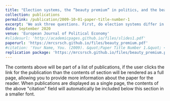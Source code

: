 ```yaml
---
title: "Election systems, the “beauty premium” in politics, and the beauty of dissent"
collection: publications
permalink: /publication/2009-10-01-paper-title-number-1
excerpt: 'We ask three questions. First, do election systems differ in how they translate physical attractiveness of candidates into electoral success? Second, do political parties strategically exploit the “beauty premium” when deciding on which candidates to nominate, and, third, do elected MPs use their beauty premium to reap some independence from their party? Using the German election system that combines first-past-the-post election with party-list proportional representation, our results show that plurality elections provide more scope for translating physical attractiveness into electoral success than proportional representation. Whether political parties strategically use the beauty premium to optimize their electoral objectives is less clear. Physically attractive MPs, however, allow themselves to dissent more often, i.e. they vote more often against the party line than their less attractive peers.'
date: September 2020
venue: 'European Journal of Political Economy'
#slidesurl: 'http://academicpages.github.io/files/slides1.pdf'
paperurl: 'https://mrcsrsch.github.io/files/beauty_premium.pdf'
#citation: 'Your Name, You. (2009). &quot;Paper Title Number 1.&quot; <i>Journal 1</i>. 1(1).'
replication package: 'https://mrcsrsch.github.io/files/beauty_premium.pdf'
---
```


The contents above will be part of a list of publications, if the user clicks the link for the publication than the contents of section will be rendered as a full page, allowing you to provide more information about the paper for the reader. When publications are displayed as a single page, the contents of the above "citation" field will automatically be included below this section in a smaller font.